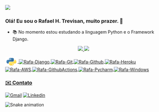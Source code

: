 ![](https://estruyf-github.azurewebsites.net/api/VisitorHit?user=r-trevisan6&repo=r-trevisan6&countColorcountColor&countColor=%237B1E7A)

### Olá! Eu sou o Rafael H. Trevisan, muito prazer. 👋


- 📚 No momento estou estudando a linguagem Python e o Framework Django.

<div align="center">
  <a href="https://github.com/r-trevisan">
  <img height="180em" src="https://github-readme-stats.vercel.app/api?username=r-trevisan&show_icons=true&theme=dark&include_all_commits=true&count_private=true"/>
  <img height="180em" src="https://github-readme-stats.vercel.app/api/top-langs/?username=r-trevisan&layout=compact&langs_count=7&theme=dark"/>
</div>
  
  <div style="display: inline_block"><br>
  <img align="center" alt="Rafa-Python" height="30" width="40" src="https://raw.githubusercontent.com/devicons/devicon/master/icons/python/python-original.svg">
  <img align="center" alt="Rafa-Django" height="30" width="100" src="https://img.shields.io/badge/Django-092E20?style=for-the-badge&logo=django&logoColor=white">
  <img align="center" alt="Rafa-Git" height="30" width="70" src="https://img.shields.io/badge/Git-F05032?style=for-the-badge&logo=git&logoColor=white">
  <img align="center" alt="Rafa-Github" height="30" width="90" src="https://img.shields.io/badge/GitHub-100000?style=for-the-badge&logo=github&logoColor=white">
  <img align="center" alt="Rafa-Heroku" height="30" width="90" src="https://img.shields.io/badge/Heroku-430098?style=for-the-badge&logo=heroku&logoColor=white">
  <img align="center" alt="Rafa-AWS" height="30" width="110" src="https://img.shields.io/badge/Amazon_AWS-232F3E?style=for-the-badge&logo=amazon-aws&logoColor=white">
  <img align="center" alt="Rafa-GithubActions" height="30" width="140" src="https://img.shields.io/badge/GitHub%20Actions%20-05122A?style=flat&logo=github-actions&logoColor=white">
  <img align="center" alt="Rafa-Pycharm" height="30" width="110" src="https://img.shields.io/badge/PyCharm-000000.svg?&style=for-the-badge&logo=PyCharm&logoColor=white">
  <img align="center" alt="Rafa-Windows" height="30" width="110" src="https://img.shields.io/badge/Windows-0078D6?style=for-the-badge&logo=windows&logoColor=white">
    
  ### ✉️ Contato

  <a target='_blank' href='mailto:rrhtt3@gmail.com'>![Gmail](https://img.shields.io/badge/Gmail-D14836?style=for-the-badge&logo=gmail&logoColor=white)</a>
  <a target='_blank' href='https://www.linkedin.com/in/rafael-h-trevisan-b40935186/'>![Linkedin](https://img.shields.io/badge/LinkedIn-0077B5?style=for-the-badge&logo=linkedin&logoColor=white)</a>
  
  ![Snake animation](https://github.com/r-trevisan/r-trevisan/blob/output/github-contribution-grid-snake.svg)
